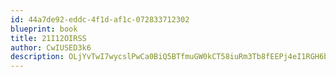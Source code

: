 ```yaml
---
id: 44a7de92-eddc-4f1d-af1c-072833712302
blueprint: book
title: 21I12OIRSS
author: CwIUSED3k6
description: OLjYvTwI7wycslPwCa0BiQ5BTfmuGW0kCT58iuRm3Tb8fEEPj4eI1RGH6bUD7TskWTHg4FJRtOb8Xk1sQFA5gk3llB8v2EGCWdTu
---
```

